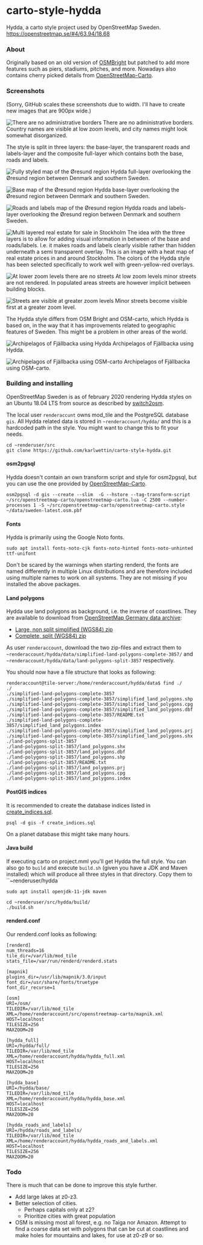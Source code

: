 carto-style-hydda
====================

Hydda, a carto style project used by OpenStreetMap Sweden.
https://openstreetmap.se/#4/63.94/18.68

### About

Originally based on an old version of [OSMBright](https://github.com/mapbox/osm-bright) but patched to add more features such as piers, stadiums, pitches, and more. Nowadays also contains cherry picked details from [OpenStreetMap-Carto](https://github.com/gravitystorm/openstreetmap-carto).  

### Screenshots
(Sorry, GitHub scales these screenshots due to width. I'll have to create new images that are 900px wide.)


![There are no administrative borders](https://raw.githubusercontent.com/karlwettin/carto-style-hydda/master/docs/screenshots/countries.png)
There are no administrative borders. Country names are visible at low zoom levels, and city names might look somewhat disorganized.

The style is split in three layers: the base-layer, the transparent roads and labels-layer and the composite full-layer which contains both the base, roads and labels.

![Fully styled map of the Øresund region](https://raw.githubusercontent.com/karlwettin/carto-style-hydda/master/docs/screenshots/full_oresund.png)
Hydda full-layer overlooking the Øresund region between Denmark and southern Sweden.

![Base map of the Øresund region](https://raw.githubusercontent.com/karlwettin/carto-style-hydda/master/docs/screenshots/base_oresund.png)
Hydda base-layer overlooking the Øresund region between Denmark and southern Sweden.

![Roads and labels map of the Øresund region](https://raw.githubusercontent.com/karlwettin/carto-style-hydda/master/docs/screenshots/roads_and_labels_oresund.png)
Hydda roads and labels-layer overlooking the Øresund region between Denmark and southern Sweden.
 
![Multi layered real estate for sale in Stockholm](https://raw.githubusercontent.com/karlwettin/carto-style-hydda/master/docs/screenshots/real_estate_stockholm.png)
The idea with the three layers is to allow for adding visual information in between of the base and roads/labels. I.e. it makes roads and labels clearly visible rather than hidden underneath a semi transparent overlay. This is an image with a heat map of real estate prices in and around Stockholm. The colors of the Hydda style has been selected specifically to work well with green-yellow-red overlays.

![At lower zoom levels there are no streets](https://raw.githubusercontent.com/karlwettin/carto-style-hydda/master/docs/screenshots/no_streets.png)
At low zoom levels minor streets are not rendered. In populated areas streets are however implicit between building blocks. 

![Streets are visible at greater zoom levels](https://raw.githubusercontent.com/karlwettin/carto-style-hydda/master/docs/screenshots/streets.png)
Minor streets become visible first at a greater zoom level.

The Hydda style differs from OSM Bright and OSM-carto, which Hydda is based on, in the way that it has improvements related to geographic features of Sweden. This might be a problem in other areas of the world.
 
![Archipelagos of Fjällbacka using Hydda](https://raw.githubusercontent.com/karlwettin/carto-style-hydda/master/docs/screenshots/archipelagos_hydda.png)
Archipelagos of Fjällbacka using Hydda.

![Archipelagos of Fjällbacka using OSM-carto](https://raw.githubusercontent.com/karlwettin/carto-style-hydda/master/docs/screenshots/archipelagos_osm.png)
Archipelagos of Fjällbacka using OSM-carto.

### Building and installing
OpenStreetMap Sweden is as of february 2020 rendering Hydda styles on an Ubuntu 18.04 LTS from source as described by [switch2osm](https://switch2osm.org/serving-tiles/manually-building-a-tile-server-18-04-lts/).

The local user ``renderaccunt`` owns mod_tile and the PostgreSQL database ``gis``. 
All Hydda related data is stored in ``~renderaccount/hydda/`` and this is a hardcoded path in the style. You might want to change this to fit your needs.

```
cd ~renderuser/src
git clone https://github.com/karlwettin/carto-style-hydda.git
```

#### osm2pgsql
Hydda doesn't contain an own transform script and style for osm2pgsql, but you can use the one provided by [OpenStreetMap-Carto](https://github.com/gravitystorm/openstreetmap-carto).

``osm2pgsql -d gis --create --slim  -G --hstore --tag-transform-script ~/src/openstreetmap-carto/openstreetmap-carto.lua -C 2500 --number-processes 1 -S ~/src/openstreetmap-carto/openstreetmap-carto.style ~/data/sweden-latest.osm.pbf``

#### Fonts
Hydda is primarily using the Google Noto fonts.

``sudo apt install fonts-noto-cjk fonts-noto-hinted fonts-noto-unhinted ttf-unifont``

Don't be scared by the warnings when starting renderd, the fonts are named differently in multiple Linux distributions
and are therefore included using multiple names to work on all systems. They are not missing if you installed the above packages.

#### Land polygons
Hydda use land polygons as background, i.e. the inverse of coastlines. They are available to download from [OpenStreetMap Germany data archive](https://osmdata.openstreetmap.de/data/land-polygons.html):

* [Large, non split simplified (WGS84) zip](https://osmdata.openstreetmap.de/download/simplified-land-polygons-complete-3857.zip)
* [Complete, split (WGS84) zip](https://osmdata.openstreetmap.de/download/land-polygons-split-3857.zip)

As user ``renderaccount``, download the two zip-files and extract them to ``~renderaccount/hydda/data/simplified-land-polygons-complete-3857/`` and ``~renderaccount/hydda/data/land-polygons-split-3857`` respectively. 

You should now have a file structure that looks as following:

```
renderaccount@tile-server:/home/renderaccount/hydda/data$ find ./
./
./simplified-land-polygons-complete-3857
./simplified-land-polygons-complete-3857/simplified_land_polygons.shp
./simplified-land-polygons-complete-3857/simplified_land_polygons.cpg
./simplified-land-polygons-complete-3857/simplified_land_polygons.dbf
./simplified-land-polygons-complete-3857/README.txt
./simplified-land-polygons-complete-3857/simplified_land_polygons.index
./simplified-land-polygons-complete-3857/simplified_land_polygons.prj
./simplified-land-polygons-complete-3857/simplified_land_polygons.shx
./land-polygons-split-3857
./land-polygons-split-3857/land_polygons.shx
./land-polygons-split-3857/land_polygons.dbf
./land-polygons-split-3857/land_polygons.shp
./land-polygons-split-3857/README.txt
./land-polygons-split-3857/land_polygons.prj
./land-polygons-split-3857/land_polygons.cpg
./land-polygons-split-3857/land_polygons.index
```

#### PostGIS indices
It is recommended to create the database indices listed in [create_indices.sql](https://raw.githubusercontent.com/karlwettin/carto-style-hydda/master/create_indices.sql).

``psql -d gis -f create_indices.sql``

On a planet database this might take many hours.

#### Java build
If executing carto on project.mml you'll get Hydda the full style. You can also go to ``build`` and execute ``build.sh`` (given you have a JDK and Maven installed) which will produce all three styles in that directory. Copy them to ``~renderuser/hydda 

``sudo apt install openjdk-11-jdk maven``

```
cd ~renderuser/src/hydda/build/
./build.sh
```


#### renderd.conf
Our renderd.conf looks as following:

```
[renderd]
num_threads=16
tile_dir=/var/lib/mod_tile
stats_file=/var/run/renderd/renderd.stats

[mapnik]
plugins_dir=/usr/lib/mapnik/3.0/input
font_dir=/usr/share/fonts/truetype
font_dir_recurse=1

[osm]
URI=/osm/
TILEDIR=/var/lib/mod_tile
XML=/home/renderaccount/src/openstreetmap-carto/mapnik.xml
HOST=localhost
TILESIZE=256
MAXZOOM=20

[hydda_full]
URI=/hydda/full/
TILEDIR=/var/lib/mod_tile
XML=/home/renderaccount/hydda/hydda_full.xml
HOST=localhost
TILESIZE=256
MAXZOOM=20

[hydda_base]
URI=/hydda/base/
TILEDIR=/var/lib/mod_tile
XML=/home/renderaccount/hydda/hydda_base.xml
HOST=localhost
TILESIZE=256
MAXZOOM=20

[hydda_roads_and_labels]
URI=/hydda/roads_and_labels/
TILEDIR=/var/lib/mod_tile
XML=/home/renderaccount/hydda/hydda_roads_and_labels.xml
HOST=localhost
TILESIZE=256
MAXZOOM=20
```

### Todo

There is much that can be done to improve this style further.
* Add large lakes at z0-z3.
* Better selection of cities. 
  * Perhaps capitals only at z2?
  * Prioritize cities with great population
* OSM is missing most all forest, e.g. no Taiga nor Amazon. Attempt to find a coarse data set with polygons that can be cut at coastlines and make holes for mountains and lakes, for use at z0-z9 or so.